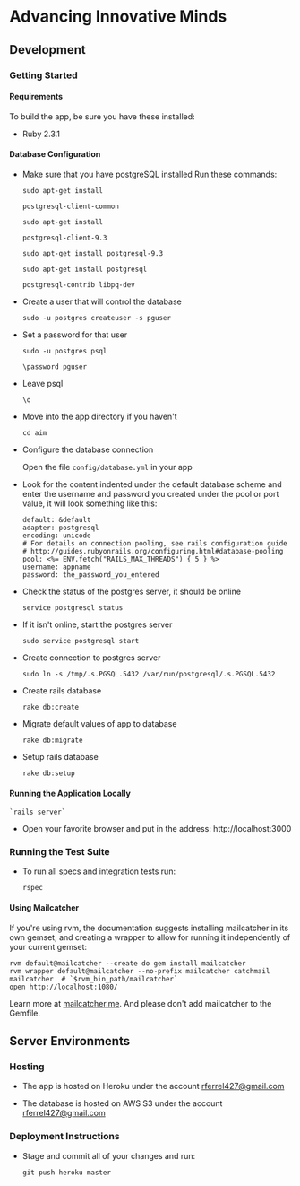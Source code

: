 # Advancing Innovative Minds

## Development

### Getting Started

#### Requirements

To build the app, be sure you have these installed:

* Ruby 2.3.1

#### Database Configuration
* Make sure that you have postgreSQL installed
  Run these commands:

    `sudo apt-get install`

    `postgresql-client-common`

    `sudo apt-get install`

    `postgresql-client-9.3`

    `sudo apt-get install postgresql-9.3`

    `sudo apt-get install postgresql`

    `postgresql-contrib libpq-dev`

* Create a user that will control the database

    `sudo -u postgres createuser -s pguser`

* Set a password for that user

    `sudo -u postgres psql`

    `\password pguser`

* Leave psql

    `\q`

* Move into the app directory if you haven't

    `cd aim`

* Configure the database connection

    Open the file `config/database.yml` in your app

* Look for the content indented under the default database scheme and enter the username and password you created under the pool or port value, it will look something like this:

  ```
  default: &default
  adapter: postgresql
  encoding: unicode
  # For details on connection pooling, see rails configuration guide
  # http://guides.rubyonrails.org/configuring.html#database-pooling
  pool: <%= ENV.fetch("RAILS_MAX_THREADS") { 5 } %>
  username: appname
  password: the_password_you_entered
  ```

* Check the status of the postgres server, it should be online

  	`service postgresql status`

* If it isn't online, start the postgres server

  	`sudo service postgresql start`

* Create connection to postgres server

  	`sudo ln -s /tmp/.s.PGSQL.5432 /var/run/postgresql/.s.PGSQL.5432`

* Create rails database

  	`rake db:create`

* Migrate default values of app to database

  	`rake db:migrate`

* Setup rails database

  	`rake db:setup`

#### Running the Application Locally

    `rails server`
    
* Open your favorite browser and put in the address: http://localhost:3000


### Running the Test Suite

* To run all specs and integration tests run:

    `rspec`

#### Using Mailcatcher

If you're using rvm, the documentation suggests installing mailcatcher in its own gemset, and creating a wrapper to allow for running it independently of your current gemset:

  ```
  rvm default@mailcatcher --create do gem install mailcatcher
  rvm wrapper default@mailcatcher --no-prefix mailcatcher catchmail
  mailcatcher  # `$rvm_bin_path/mailcatcher`
  open http://localhost:1080/
  ```

Learn more at [mailcatcher.me](http://mailcatcher.me/). And please don't add mailcatcher to the Gemfile.

## Server Environments

### Hosting

* The app is hosted on Heroku under the account rferrel427@gmail.com

* The database is hosted on AWS S3 under the account rferrel427@gmail.com

### Deployment Instructions

* Stage and commit all of your changes and run:

    `git push heroku master`
